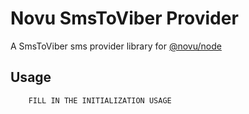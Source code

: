 # Novu SmsToViber Provider

A SmsToViber sms provider library for [@novu/node](https://github.com/novuhq/novu)

## Usage

```javascript
    FILL IN THE INITIALIZATION USAGE
```
